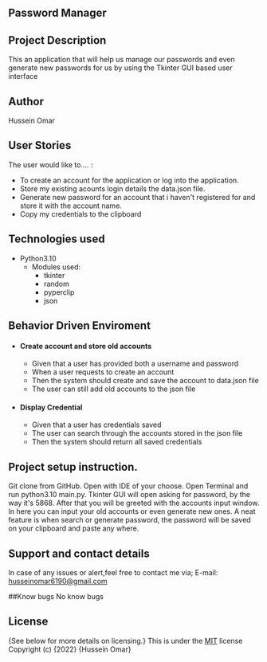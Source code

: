 
## Password Manager

## Project Description

This an application that will help us manage our passwords and even generate new passwords for us by using the Tkinter GUI based user interface

## Author
Hussein Omar

## User Stories
The user would like to.... :
* To create an account for the application or log into the application.
* Store my existing acounts login details the data.json file.
* Generate new password for an account that i haven't registered for and store it with the account name.   
* Copy my credentials to the clipboard

## Technologies used
- Python3.10
    - Modules used:
        - tkinter
        - random
        - pyperclip
        - json

## Behavior Driven Enviroment

- #### Create account and store old accounts
   - Given that a user has provided both a username and password
   - When a user requests to create an account
   - Then the system should create and save the account to data.json file
   - The user can still add old accounts to the json file

    
- #### Display Credential
   - Given that a user has credentials saved
   - The user can search through the accounts stored in the json file
   - Then the system should return all saved credentials

## Project setup instruction.
Git clone from GitHub. Open with IDE of your choose. Open Terminal and run python3.10 main.py. Tkinter GUI will open asking for password, by the way it's 5868. After that you will be greeted with the accounts input window. In here you can input your old accounts or even generate new ones. A neat feature is when search or generate password, the password will be saved on your clipboard and paste any where. 

## Support and contact details
In case of any issues or alert,feel free to contact me via; E-mail: husseinomar6190@gmail.com

##Know bugs
No know bugs

## License
{See below for more details on licensing.}
This is under the [MIT](LICENSE.txt) license Copyright (c) {2022} {Hussein Omar}